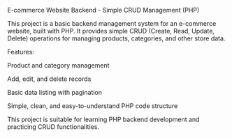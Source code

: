 E-commerce Website Backend - Simple CRUD Management (PHP)

This project is a basic backend management system for an e-commerce website, built with PHP.
It provides simple CRUD (Create, Read, Update, Delete) operations for managing products, categories, and other store data.

Features:

Product and category management

Add, edit, and delete records

Basic data listing with pagination

Simple, clean, and easy-to-understand PHP code structure

This project is suitable for learning PHP backend development and practicing CRUD functionalities.
